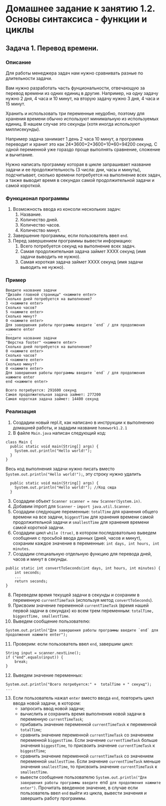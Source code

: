 # Домашнее задание к занятию 1.2. Основы синтаксиса - функции и циклы
## Задача 1. Перевод времени.

### Описание
Для работы менеджера задач нам нужно сравнивать разные по длительности задачи.

Вам нужно разработать часть фунциональности, отвечающую за перевод времени из одних единиц в другие. Например, на одну задачу нужно 2 дня, 4 часа и 10 минут, на вторую задачу нужно 3 дня, 4 часа и 15 минут.

Хранить и использовать три переменные неудобно, поэтому для хранения времени обычно используют минимальную из используемых единиц. В нашем случае это секунды (хотя иногда используют миллисекунды).

Например задача занимает 1 день 2 часа 10 минут, а программа переводит и хранит это как 24\*3600\+2*3600\+10\*60=94200 секунд.
С одной переменной уже гораздо проще выполнять сравнение, сложение и вычитание.

Нужно написать программу которая в цикле запрашивает название задачи и ее продолжительность (3 числа: дни, часы и минуты), подсчитывает, сколько времени потребуется на выполнение всех задач, а также выводит время в секундах самой продолжительной задачи и самой короткой.

### Функционал программы
1. Возможность ввода из консоли нескольких задач:
    1. Название.
    2. Количество дней.
    3. Количество часов.
    4. Количество минут.
2. Завершение программы, если пользователь ввел `end`.
3. Перед завершением программы вывести информацию:
    1. Всего потребуется секунд на выполнение всех задач.
    2. Самая продолжительная задача займет XXXX секунд (имя задачи выводить не нужно).
    3. Самая короткая задача займет XXXX секунд (имя задачи выводить не нужно).

### Пример
```
Введите название задачи
"Дизайн главной страницы" <нажмите enter>
Сколько дней потребуется на выполнение?
3 <нажмите enter>
Сколько часов?
5 <нажмите enter>
Сколько минут?
0 <нажмите enter>
Для завершения работы программы введите `end` / для продолжения нажмите enter
...
Введите название задачи
"Верстка footer" <нажмите enter>
Сколько дней потребуется на выполнение?
0 <нажмите enter>
Сколько часов?
4 <нажмите enter>
Сколько минут?
0 <нажмите enter>
Для завершения работы программы введите `end` / для продолжения нажмите enter
end <нажмите enter>

Всего потребуется: 291600 секунд
Самая продолжительная задача займет: 277200
Самая короткая задача займет: 14400 секунд
```

### Реализация
1. Создадим новый repl.it, как написано в инструкции к выполнению домашней работы, и зададим название `homework1.2.1`
2. В файле `Main.java` написан следующий код:
```
class Main {
  public static void main(String[] args) {
    System.out.println("Hello world!");
  }
}
``` 
Весь код выполнения задачи нужно писать вместо `System.out.println("Hello world!");`, эту строку нужно удалить
```
  public static void main(String[] args) {
    System.out.println("Hello world!"); //Код сюда
  }
```
3. Создадим объект `Scanner scanner = new Scanner(System.in)`.
4. Добавим import для `Scanner` - `import java.util.Scanner`.
5. Создадим следующие переменные: `totalTime` для хранения общего времени на все задачи, `biggestTime` для хранения времени самой продолжительной задачи и `smallestTime` для хранения времени самой короткой задачи.
6. Создадим цикл `while (true)`, в котором последоватольно выведем сообщения с просьбой ввода данных 
(дней, часов и минут), сохраним каждое значение в переменные: `int days, int hours, int minutes`.
7. Создадим специальную отдельную функцию для перевода дней, часов и минут в секунды.
```
public static int convertToSeconds(int days, int hours, int minutes) {
    int seconds;
    ...
    return seconds; 
}
```
8. Переведем время текущей задачи в секунды и сохраним в переменную `currentTimeTask` (используя метод `convertToSeconds`).
9. Присвоим значение переменной `currentTimeTask` (время нашей первой задачи в секундах) ко всем трем переменным: `totalTime, biggestTime, smallestTime`.
10. Выведем сообщение пользователю:
```
System.out.println("Для завершения работы программы введите `end` для продолжения нажмите enter");
```
11. Проверим: если пользователь ввел `end`, завершим цикл:
```
String input = scanner.nextLine();
if ("end".equals(input)) {
    break;
}
```
12. Выведем значение переменных:
```
System.out.println("Всего потребуется:" +  totalTime + " секунд");
...
```
13. Если пользователь нажал `enter` вместо  ввода `end`, повторить цикл ввода новой задачи, в котором:
    - запросить ввод новой задачи;
    - вычислить и сохранить время выполнения новой задачи в переменную `currentTimeTask`;
    - прибавить значение переменной `currentTimeTask` к переменной `totalTime`;
    - сравнить значение переменной `currentTimeTask` со значением переменной `biggestTime`. Если значение `currentTimeTask` больше значения `biggestTime`, то присвоить значение `currentTimeTask` к `biggestTime`;
    - сравнить значение переменной `currentTimeTask` со значением переменной `smallestTime`. Если значение `currentTimeTask` меньше значения `smallestTime`, то присвоить значение `currentTimeTask` к `smallestTime`.
    - вывести сообщение пользователю `System.out.println("Для завершения работы программы введите `end` для продолжения нажмите enter")`. Прочитать введенное значение, в случае если пользователь ввел `end` выйти из цикла, вывести значения и завершить работу программы.

